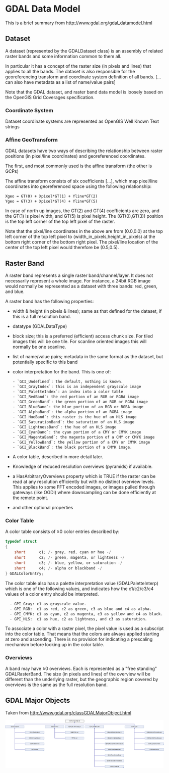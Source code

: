 # GDAL Data Model
This is a brief summary from http://www.gdal.org/gdal_datamodel.html

## Dataset
A dataset (represented by the GDALDataset class) is an assembly of
related raster bands and some information common to them all.

In particular it has a concept of the raster size (in pixels and lines)
that applies to all the bands. The dataset is also responsible for
the georeferencing transform and coordinate system definition of all 
bands. [... can also have metadata as a list of name/value pairs]

Note that the GDAL dataset, and raster band data model is loosely based on
the OpenGIS Grid Coverages specification.

### Coordinate System
Dataset coordinate systems are represented as OpenGIS Well Known Text strings

### Affine GeoTransform
GDAL datasets have two ways of describing the relationship between raster
positions (in pixel/line coordinates) and georeferenced coordinates.

The first, and most commonly used is the affine transform (the other is GCPs)

The affine transform consists of six coefficients [...], which map pixel/line
coordinates into georeferenced space using the following relationship:

    Xgeo = GT(0) + Xpixel*GT(1) + Yline*GT(2)
    Ygeo = GT(3) + Xpixel*GT(4) + Yline*GT(5)

In case of north up images, the GT(2) and GT(4) coefficients are zero, and
the GT(1) is pixel width, and GT(5) is pixel height. The (GT(0),GT(3))
position is the top left corner of the top left pixel of the raster.

Note that the pixel/line coordinates in the above are from (0.0,0.0) at the
top left corner of the top left pixel to (width_in_pixels,height_in_pixels)
at the bottom right corner of the bottom right pixel. The pixel/line location
of the center of the top left pixel would therefore be (0.5,0.5).

## Raster Band
A raster band represents a single raster band/channel/layer. It does not
necessarily represent a whole image. For instance, a 24bit RGB image would
normally be represented as a dataset with three bands: red, green, and blue.

A raster band has the following properties:

- width & height (in pixels & lines); same as that defined for the dataset,
  if this is a full resolution band.

- datatype (GDALDataType)

- block size; this is a preferred (efficient) access chunk size.
              For tiled images this will be one tile. For scanline oriented
              images this will normally be one scanline.

- list of name/value pairs; metadata in the same format as the dataset,
  but potentially specific to this band

- color interpretation for the band. This is one of:

      - `GCI_Undefined`: the default, nothing is known.
      - `GCI_GrayIndex`: this is an independent grayscale image
      - `GCI_PaletteIndex`: an index into a color table
      - `GCI_RedBand`: the red portion of an RGB or RGBA image
      - `GCI_GreenBand`: the green portion of an RGB or RGBA image
      - `GCI_BlueBand`: the blue portion of an RGB or RGBA image
      - `GCI_AlphaBand`: the alpha portion of an RGBA image
      - `GCI_HueBand`: this raster is the hue of an HLS image
      - `GCI_SaturationBand`: the saturation of an HLS image
      - `GCI_LightnessBand`: the hue of an HLS image
      - `GCI_CyanBand`: the cyan portion of a CMY or CMYK image
      - `GCI_MagentaBand`: the magenta portion of a CMY or CMYK image
      - `GCI_YellowBand`: the yellow portion of a CMY or CMYK image
      - `GCI_BlackBand`: the black portion of a CMYK image.

- A color table, described in more detail later.

- Knowledge of reduced resolution overviews (pyramids) if available.

- a HasArbitraryOverviews property which is TRUE if the raster can be read
  at any resolution efficiently but with no distinct overview levels. This
  applies to some FFT encoded images, or images pulled through gateways
  (like OGDI) where downsampling can be done efficiently at the remote point.

- and other optional properties

### Color Table
A color table consists of ≥0 color entries described by:

```C
typedef struct
{
    short      c1; /- gray, red, cyan or hue -/
    short      c2; /- green, magenta, or lightness -/    
    short      c3; /- blue, yellow, or saturation -/
    short      c4; /- alpha or blackband -/
} GDALColorEntry;
```

The color table also has a palette interpretation value (GDALPaletteInterp)
which is one of the following values, and indicates how the c1/c2/c3/c4
values of a color entry should be interpreted.

      - GPI_Gray: c1 as grayscale value.
      - GPI_RGB:  c1 as red, c2 as green, c3 as blue and c4 as alpha.
      - GPI_CMYK: c1 as cyan, c2 as magenta, c3 as yellow and c4 as black.
      - GPI_HLS:  c1 as hue, c2 as lightness, and c3 as saturation.

To associate a color with a raster pixel, the pixel value is used as a
subscript into the color table. That means that the colors are always
applied starting at zero and ascending. There is no provision for indicating
a prescaling mechanism before looking up in the color table.

### Overviews
A band may have ≥0 overviews. Each is represented as a "free standing"
GDALRasterBand. The size (in pixels and lines) of the overview will be
different than the underlying raster, but the geographic region covered by
overviews is the same as the full resolution band.

## GDAL Major Objects
Taken from http://www.gdal.org/classGDALMajorObject.html

![majorobj](classGDALMajorObject.png)